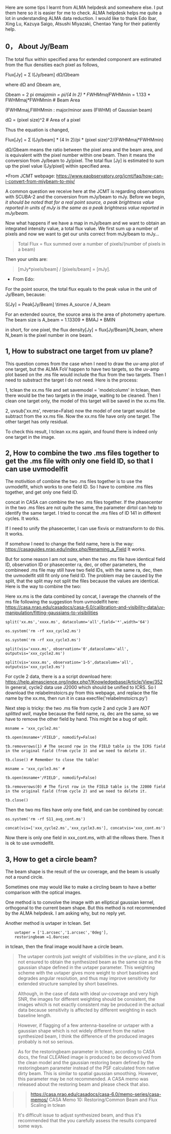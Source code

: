 Here are some tips I learnt from ALMA helpdesk and somewhere else. I put them here so it is easier for me to check. ALMA helpdesk helps me quite a lot in understanding ALMA data reduction. I would like to thank Edo Ibar, Xing Lu, Kazuya Saigo, Atsushi Miyazaki, Chentao Yang for their patiently help.

## 0， About Jy/Beam

The total flux within specified area for extended component are estimated from the flux densities each pixel as follows,

Flux[Jy] = Σ I[Jy/beam] dΩ/Ωbeam

where dΩ and Ωbeam are,

Ωbeam = 2 pi σmaj*σmin = pi/(4 ln 2) * FWHMmaj*FWHMmin = 1.133 * FWHMmaj*FWHMmin # Beam Area

(FWHMmaj,FWHMmin : major/minor axes (FWHM) of Gaussian beam)

dΩ = (pixel size)^2 # Area of a pixel

Thus the equation is changed,

Flux[Jy] = Σ I[Jy/beam] * (4 ln 2)/pi * (pixel size)^2/(FWHMmaj*FWHMmin)

dΩ/Ωbeam means the ratio between the pixel area and the beam area, and is equivalent with the pixel number within one beam. Then it means the conversion from Jy/beam to Jy/pixel. The total flux [Jy] is estimated to sum up the pixel value I[Jy/pixel] within specified area.

*From JCMT webpage: https://www.eaobservatory.org/jcmt/faq/how-can-i-convert-from-mjybeam-to-mjy/

A common question we receive here at the JCMT is regarding observations with SCUBA-2 and the conversion from mJy/beam to mJy. Before we begin, *it should be noted that for a real point source, a peak brightness value reported in units of mJy is the same as a peak brightness value reported in mJy/beam.*

Now what happens if we have a map in mJy/beam and we want to obtain an integrated intensity value, a total flux value. We first sum up a number of pixels and now we want to get our units correct from mJy/beam to mJy…

> Total Flux = flux summed over a number of pixels/(number of pixels in a beam)

Then your units are:

> [mJy*pixels/beam] / [pixels/beam] = [mJy].

* From Edo:

For the point source, the total flux equals to the peak value in the unit of Jy/Beam, because:

S[Jy] = Peak[Jy/Beam] \times A_source / A_beam

For an extended source, the source area is the area of photometry aperture. The beam size is A_beam = 1.13309 * BMAJ * BMIN

in short, for one pixel, the flux density[Jy] = flux[Jy/Beam]/N_beam, where N_beam is the pixel number in one beam.

## 1, How to substract one target from uv plane?

This question comes from the case when I need to draw the uv-amp plot of one target, but the ALMA FoV happen to have two targets, so the uv-amp plot based on the .ms file would include the flux from the two targets. Then I need to substract the target I do not need. Here is the process:

1, tclean the xx.ms file and set savemodel = 'modelcolumn' in tclean, then there would be the two targets in the image, waiting to be cleaned. Then I clean one target only, the model of this target will be saved in the xx.ms file.

2, uvsub('xx.ms', reverse=False) now the model of one target would be subtract from the xx.ms file. Now the xx.ms file have only one target. The other target has only residual.

To check this result, I tclean xx.ms again, and found there is indeed only one target in the image.

## 2, How to combine the two .ms files together to get the .ms file with only one field ID, so that I can use uvmodelfit

The motivition of combine the two .ms files together is to use the uvmodelfit, which works to one field ID. So I have to combine .ms files together, and get only one field ID.

concat in CASA can combine the two .ms files together. If the phasecenter in the two .ms files are not quite the same, the parameter dirtol can help to identify the same target. I tried to concat the .ms files of ID 141 in different cycles. It works.

If I need to unify the phasecenter, I can use fixvis or mstransform to do this. It works.

If somehow I need to change the field name, here is the way: https://casaguides.nrao.edu/index.php/Renaming_a_Field It works.

But for some reason I am not sure, when the two .ms file have identical field ID, observation ID or phasecenter ra, dec, or other parameters, the combineed .ms file may still have two field IDs, with the same ra, dec, then the uvmodelfit still fit only one field ID. The problem may be caused by the split, that the split may not split the files because the values are identical. Here is the way to combine the two:

Here xx.ms is the data combined by concat, I average the channels of the ms file following the suggestion from uvmodelfit here: https://casa.nrao.edu/casadocs/casa-6.0/calibration-and-visibility-data/uv-manipulation/fitting-gaussians-to-visibilities 

    split('xx.ms','xxxx.ms', datacolumn='all',field='*',width='64')

    os.system('rm -rf xxx_cycle2.ms')

    os.system('rm -rf xxx_cycle3.ms')

    split(vis='xxxx.ms', observation='0',datacolumn='all', outputvis='xxx_cycle2.ms')

    split(vis='xxxx.ms', observation='1~5',datacolumn='all', outputvis='xxx_cycle3.ms')

For cycle 2 data, there is a a script download here: https://help.almascience.org/index.php?/Knowledgebase/Article/View/352 
In general, cycle2 data use J2000 which should be unified to ICRS. So I download the relabelmstoicrs.py from this webpage, and replace the file name by the xx.ms, then run it in casa execfile('relabelmstoicrs.py')

Next step is tricky: the two .ms file from cycle 2 and cycle 3 are *NOT splitted well*, maybe because the field name, ra, dec are the same, so we have to remove the other field by hand. This might be a bug of split.

    msname = 'xxx_cycle2.ms'
  
    tb.open(msname+'/FIELD', nomodify=False)

    tb.removerows(1) # The second row in the FIELD table is the ICRS field in the original field (from cycle 3) and we need to delete it.

    tb.close() # Remember to close the table!
    
    msname = 'xxx_cycle3.ms' #
    
    tb.open(msname+'/FIELD', nomodify=False)

    tb.removerows(0) # The first row in the FIELD table is the J2000 field in the original field (from cycle 2) and we need to delete it.
    
    tb.close()

Then the two ms files have only one field, and can be combined by concat:

    os.system('rm -rf S11_avg_cont.ms')
    
    concat(vis=['xxx_cycle2.ms','xxx_cycle3.ms'], concatvis='xxx_cont.ms')

Now there is only one field in xxx_cont.ms, with all the nRows there. Then it is ok to use uvmodelfit.

## 3, How to get a circle beam?

The beam shape is the result of the uv coverage, and the beam is usually not a round circle.

Sometimes one may would like to make a circling beam to have a better comparison with the optical images. 

One method is to convolve the image with an elliptical gaussian kernel, orthogonal to the current beam shape. But this method is not recommended by the ALMA helpdesk. I am asking why, but no reply yet.

Another method is uvtaper in tclean. Set

        uvtaper = ['1.arcsec','1.arcsec','0deg'], 
        restoringbeam =1.0arcsec

in tclean, then the final image would have a circle beam.

>The uvtaper controls just weight of visibilities in the uv-plane, and it is not ensured to obtain the synthesized beam as the same size as the gaussian shape defined in the uvtaper parameter. This weighting scheme with the uvtaper gives more weight to short baselines and degrades angular resolution, and thus may improve sensitivity for extended structure sampled by short baselines.

>Although, in the case of data with ideal uv-coverage and very high SNR, the images for different weighting should be consistent, the images which is not exactly consistent may be produced in the actual data because sensitivity is affected by different weighting in each baseline length.

>However, if flagging of a few antenna-baseline or uvtaper with a gaussian shape which is not widely different from the native synthesized beam, I think the difference of the produced images probably is not so serious.

>As for the restoringbeam parameter in tclean, according to CASA docs, the final CLEANed image is produced to be deconvolved from the clean model and the gaussian restoring beam defined by the restoringbeam parameter instead of the PSF calculated from native dirty beam. This is similar to spatial gaussian smoothing. However, this parameter may be not recommended. A CASA memo was released about the restoring beam and please check that also.

>> https://casa.nrao.edu/casadocs/casa-6.0/memo-series/casa-memos/
>> CASA Memo 10: Restoring/Common Beam and Flux Scaling in tclean

> It's difficult issue to adjust synthesized beam, and thus it's recommended that the you carefully assess the results compared some ways.

